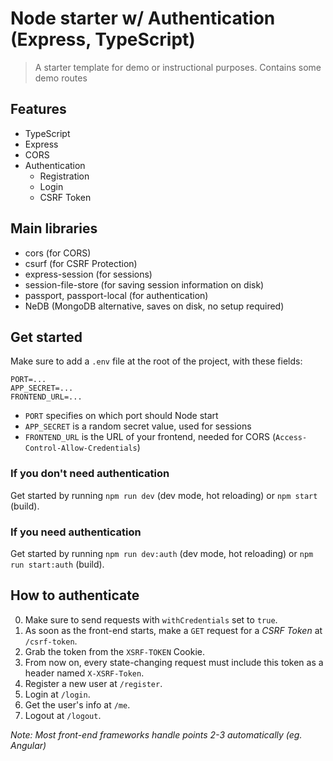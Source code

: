# Node starter w/ Authentication (Express, TypeScript)

> A starter template for demo or instructional purposes.
> Contains some demo routes

## Features

- TypeScript
- Express
- CORS
- Authentication
  - Registration
  - Login
  - CSRF Token

## Main libraries

- cors (for CORS)
- csurf (for CSRF Protection)
- express-session (for sessions)
- session-file-store (for saving session information on disk)
- passport, passport-local (for authentication)
- NeDB (MongoDB alternative, saves on disk, no setup required)

## Get started

Make sure to add a `.env` file at the root of the project, with these fields:

```
PORT=...
APP_SECRET=...
FRONTEND_URL=...
```

- `PORT` specifies on which port should Node start
- `APP_SECRET` is a random secret value, used for sessions
- `FRONTEND_URL` is the URL of your frontend, needed for CORS (`Access-Control-Allow-Credentials`)

### If you don't need authentication
Get started by running `npm run dev` (dev mode, hot reloading) or `npm start` (build).

### If you need authentication
Get started by running `npm run dev:auth` (dev mode, hot reloading) or `npm run start:auth` (build).


## How to authenticate

0. Make sure to send requests with `withCredentials` set to `true`.
1. As soon as the front-end starts, make a `GET` request for a _CSRF Token_ at `/csrf-token`.
2. Grab the token from the `XSRF-TOKEN` Cookie.
3. From now on, every state-changing request must include this token as a header named `X-XSRF-Token`.
4. Register a new user at `/register`.
5. Login at `/login`.
6. Get the user's info at `/me`.
7. Logout at `/logout`.

_Note: Most front-end frameworks handle points 2-3 automatically (eg. Angular)_